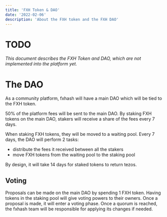 ```yaml
---
title: 'FXH Token & DAO'
date: '2022-02-06'
description: 'About the FXH token and the FXH DAO'
---
```



# TODO

*This document describes the FXH Token and DAO, which are not implemented into the platform yet.*


# The DAO

As a community platform, fxhash will have a main DAO which will be tied to the FXH token. 

50% of the platform fees will be sent to the main DAO. By staking FXH tokens on the main DAO, stakers will receive a share of the fees every 7 days.

When staking FXH tokens, they will be moved to a waiting pool. Every 7 days, the DAO will perform 2 tasks:

* distribute the fees it received between all the stakers
* move FXH tokens from the waiting pool to the staking pool

By design, it will take 14 days for staked tokens to return tezos.


## Voting

Proposals can be made on the main DAO by spending 1 FXH token. Having tokens in the staking pool will give voting powers to their owners. Once a proposal is made, it will enter a voting phase. Once a quorum is reached, the fxhash team will be responsible for applying its changes if needed.